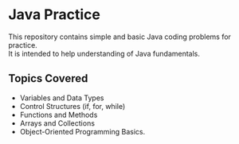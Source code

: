 # Java Practice

This repository contains simple and basic Java coding problems for practice.  
It is intended to help understanding of Java fundamentals.

## Topics Covered
- Variables and Data Types
- Control Structures (if, for, while)
- Functions and Methods
- Arrays and Collections
- Object-Oriented Programming Basics.